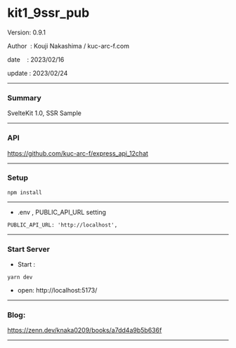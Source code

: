 ﻿# kit1_9ssr_pub

 Version: 0.9.1

 Author  : Kouji Nakashima / kuc-arc-f.com

 date    : 2023/02/16

 update  : 2023/02/24  
 
***
### Summary

SvelteKit 1.0, SSR Sample

***
### API

https://github.com/kuc-arc-f/express_api_12chat


***
### Setup

```
npm install
```
***
* .env , PUBLIC_API_URL setting

```
PUBLIC_API_URL: 'http://localhost',
```

***
### Start Server

* Start :

```
yarn dev
```

* open: http://localhost:5173/

***
### Blog:

https://zenn.dev/knaka0209/books/a7dd4a9b5b636f

***

